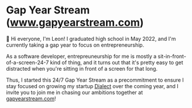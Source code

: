 # Gap Year Stream (www.gapyearstream.com)

👋 Hi everyone, I'm Leon! I graduated high school in May 2022, and I'm currently taking a gap year to focus on entrepreneurship.

As a software developer, entrepreuneurship for me is mostly a sit-in-front-of-a-screen-24-7 kind of thing, and it turns out that it's pretty easy to get distracted when you're sitting in front of a screen for that long.

Thus, I started this 24/7 Gap Year Stream as a precommitment to ensure I stay focused on growing my startup [Dialect](https://dialect.so) over the coming year, and I invite you to join me in chasing our ambitions together at [gapyearstream.com](https://gapyearstream.com)!
